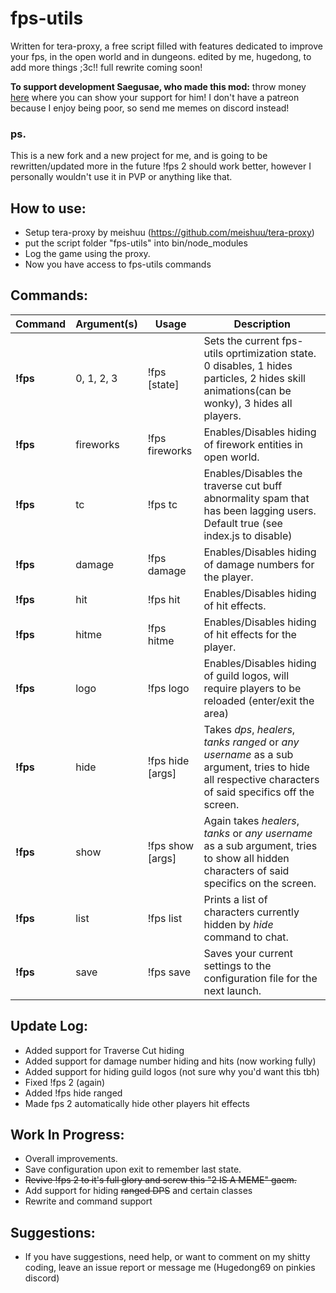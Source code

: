 # fps-utils

  Written for tera-proxy, a free script filled with features dedicated to improve your fps, in the open world and in dungeons.
  edited by me, hugedong, to add more things ;3c!!
  full rewrite coming soon!

  **To support development Saegusae, who made this mod:** 
  throw money [here](https://www.patreon.com/saegusa) where you can show your support for him!
  I don't have a patreon because I enjoy being poor, so send me memes on discord instead!

### ps.
This is a new fork and a new project for me, and is going to be rewritten/updated more in the future !fps 2 should work better, however I personally wouldn't use it in PVP or anything like that.

## How to use:
* Setup tera-proxy by meishuu (https://github.com/meishuu/tera-proxy)
* put the script folder "fps-utils" into bin/node_modules
* Log the game using the proxy.
* Now you have access to fps-utils commands

## Commands:

Command | Argument(s) | Usage | Description
---|---|---|---
**!fps** | 0, 1, 2, 3 | !fps [state] | Sets the current fps-utils oprtimization state. 0 disables, 1 hides particles, 2 hides skill animations(can be wonky), 3 hides all players.
**!fps** | fireworks | !fps fireworks | Enables/Disables hiding of firework entities in open world.
**!fps** | tc | !fps tc | Enables/Disables the traverse cut buff abnormality spam that has been lagging users. Default true (see index.js to disable)
**!fps** | damage | !fps damage | Enables/Disables hiding of damage numbers for the player.
**!fps** | hit | !fps hit | Enables/Disables hiding of hit effects.
**!fps** | hitme | !fps hitme | Enables/Disables hiding of hit effects for the player.
**!fps** | logo | !fps logo | Enables/Disables hiding of guild logos, will require players to be reloaded (enter/exit the area)
**!fps** | hide | !fps hide [args] | Takes *dps*, *healers*, *tanks* *ranged* or *any username* as a sub argument, tries to hide all respective characters of said specifics off the screen.
**!fps** | show | !fps show [args] | Again takes *healers*, *tanks* or *any username* as a sub argument, tries to show all hidden characters of said specifics on the screen.
**!fps** | list | !fps list |  Prints a list of characters currently hidden by *hide* command to chat.
**!fps** | save | !fps save |  Saves your current settings to the configuration file for the next launch.

## Update Log:
* Added support for Traverse Cut hiding
* Added support for damage number hiding and hits (now working fully)
* Added support for hiding guild logos (not sure why you'd want this tbh)
* Fixed !fps 2 (again)
* Added !fps hide ranged
* Made fps 2 automatically hide other players hit effects

## Work In Progress:
* Overall improvements.
* Save configuration upon exit to remember last state.
* ~~Revive !fps 2 to it's full glory and screw this "2 IS A MEME" gaem.~~
* Add support for hiding ~~ranged DPS~~ and certain classes
* Rewrite and command support

## Suggestions:
* If you have suggestions, need help, or want to comment on my shitty coding, leave an issue report or message me (Hugedong69 on pinkies discord)
